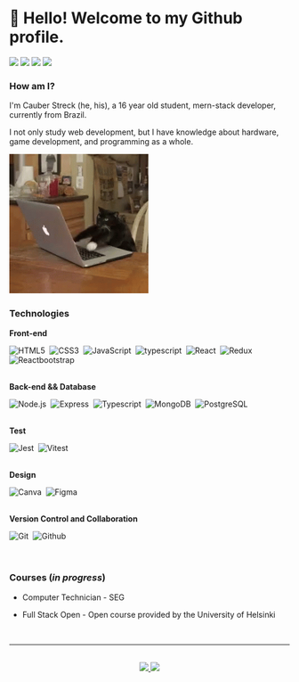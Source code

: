 <link rel="stylesheet" type='text/css' href="https://cdn.jsdelivr.net/gh/devicons/devicon@latest/devicon.min.css" />

<h1>👋 Hello! Welcome to my Github profile.</h1>

<div>
  <a href="https://www.youtube.com/channel/UCQaMU9m8bn8w3HWJlYvViZA" target="_blank"><img loading="lazy" src="https://img.shields.io/badge/YouTube-FF0000?style=for-the-badge&logo=youtube&logoColor=white" target="_blank"></a>
  <a href="https://www.instagram.com/cbrlms/?next=%2F" target="_blank"><img loading="lazy" src="https://img.shields.io/badge/-Instagram-%23E4405F?style=for-the-badge&logo=instagram&logoColor=white" target="_blank"></a>
  <a href = "mailto:cauberms@gmail.com"><img loading="lazy" src="https://img.shields.io/badge/Gmail-D14836?style=for-the-badge&logo=gmail&logoColor=white" target="_blank"></a>
  <a href="https://www.linkedin.com/in/cauber-markendorf-streck-a908992b5/" target="_blank"><img loading="lazy" src="https://img.shields.io/badge/-LinkedIn-%230077B5?style=for-the-badge&logo=linkedin&logoColor=white" target="_blank"></a>   
</div>

### How am I?
I'm Cauber Streck (he, his), a 16 year old student, mern-stack developer, currently from Brazil.

I not only study web development, but I have knowledge about hardware, game development, and programming as a whole.

![programmer cat](img/programmer%20cat.gif)

### Technologies

**Front-end**
<div>
  <img src="https://cdn.jsdelivr.net/gh/devicons/devicon@latest/icons/html5/html5-original.svg" title="HTML5" alt="HTML5" width="40" height="40"/>&nbsp;
  <img src="https://cdn.jsdelivr.net/gh/devicons/devicon@latest/icons/css3/css3-original.svg" title="CSS3" alt="CSS3" width="40" height="40"/>&nbsp;
  <img src="https://cdn.jsdelivr.net/gh/devicons/devicon@latest/icons/javascript/javascript-original.svg" title="JavaScript" alt="JavaScript" width="40" height="40"/>&nbsp;
  <img src="https://cdn.jsdelivr.net/gh/devicons/devicon@latest/icons/typescript/typescript-original.svg" title="typescript" alt="typescript" width="40" height="40"/>&nbsp;
  <img src="https://cdn.jsdelivr.net/gh/devicons/devicon@latest/icons/react/react-original.svg" title="React" alt="React" width="40" height="40"/>&nbsp;
  <img src="https://cdn.jsdelivr.net/gh/devicons/devicon@latest/icons/redux/redux-original.svg" title="Redux" alt="Redux" width="40" height="40"/>&nbsp;
  <img src="https://cdn.jsdelivr.net/gh/devicons/devicon@latest/icons/reactbootstrap/reactbootstrap-original.svg" title="Reactbootstrap" alt="Reactbootstrap" width="40" height="40"/>&nbsp;
</div><br>

**Back-end && Database**
<div>
  <img src="https://cdn.jsdelivr.net/gh/devicons/devicon@latest/icons/nodejs/nodejs-original.svg" title="Node.js" alt="Node.js" width="40" height="40"/>&nbsp;
  <img src="https://cdn.jsdelivr.net/gh/devicons/devicon@latest/icons/express/express-original.svg" title="Express" alt="Express" width="40" height="40"/>&nbsp;
  <img src="https://cdn.jsdelivr.net/gh/devicons/devicon@latest/icons/typescript/typescript-original.svg" title="Typescript" alt="Typescript" width="40" height="40"/>&nbsp;
  <img src="https://cdn.jsdelivr.net/gh/devicons/devicon@latest/icons/mongodb/mongodb-original.svg" title="MongoDB" alt="MongoDB" width="40" height="40"/>&nbsp;
  <img src="https://cdn.jsdelivr.net/gh/devicons/devicon@latest/icons/postgresql/postgresql-original.svg" title="PostgreSQL" alt="PostgreSQL" width="40" height="40"/>&nbsp;
</div><br>

**Test**
<div>
  <img src="https://cdn.jsdelivr.net/gh/devicons/devicon@latest/icons/jest/jest-plain.svg" title="Jest" alt="Jest" width="40" height="40"/>&nbsp;
  <img src="https://cdn.jsdelivr.net/gh/devicons/devicon@latest/icons/vitest/vitest-original.svg" title="Vitest" alt="Vitest" width="40" height="40"/>&nbsp;
</div><br>

**Design**
<div>
  <img src="https://cdn.jsdelivr.net/gh/devicons/devicon@latest/icons/canva/canva-original.svg" title="Canva" alt="Canva" width="40" height="40"/>&nbsp;
  <img src="https://cdn.jsdelivr.net/gh/devicons/devicon@latest/icons/figma/figma-original.svg" title="Figma" alt="Figma" width="40" height="40"/>&nbsp;
</div><br>

**Version Control and Collaboration**
<div>
  <img src="https://cdn.jsdelivr.net/gh/devicons/devicon@latest/icons/git/git-original.svg" title="Git" alt="Git" width="40" height="40"/>&nbsp;
  <img src="https://cdn.jsdelivr.net/gh/devicons/devicon@latest/icons/github/github-original.svg" title="Github" alt="Github" width="40" height="40"/>&nbsp;
</div>
<br><br>

### Courses (*in progress*)
- Computer Technician - SEG

- Full Stack Open - Open course provided by the University of Helsinki

<br>
<hr>
<br>

<div style='text-align: center;'>
  <a href="https://github.com/CBRms1">
  <img loading="lazy" height="180em" src="https://github-readme-stats.vercel.app/api/top-langs/?username=CBRms1&layout=compact&langs_count=7&theme=dracula"/>
  <img loading="lazy" height="180em" src="https://github-readme-stats.vercel.app/api?username=CBRms1&show_icons=true&theme=dracula&include_all_commits=true&count_private=true"/>
</div>
